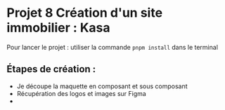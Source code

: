 # Projet 8 Création d'un site immobilier : Kasa

Pour lancer le projet : utiliser la commande `pnpm install` dans le terminal

## Étapes de création :

- Je découpe la maquette en composant et sous composant
- Récupération des logos et images sur Figma
-
